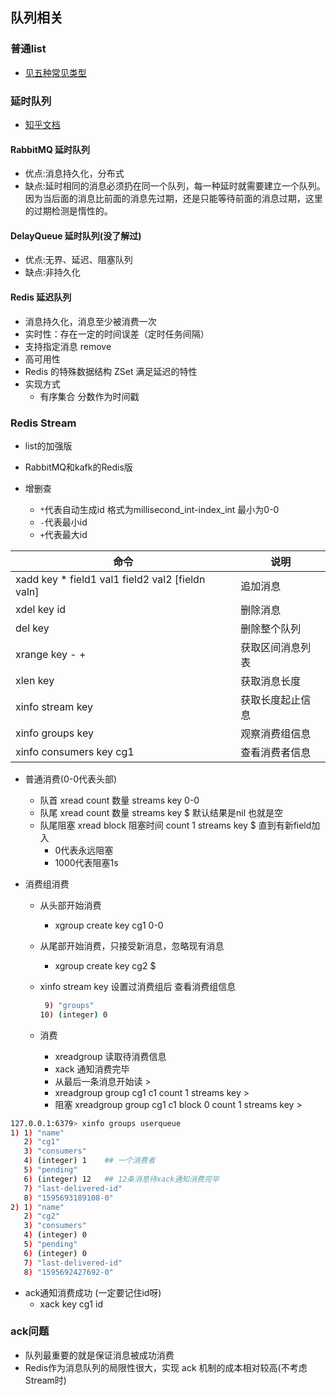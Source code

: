 ## 队列相关
### 普通list
- [见五种常见类型](./data-type.md)


### 延时队列
- [知乎文档](https://zhuanlan.zhihu.com/p/87113913)
#### RabbitMQ 延时队列
- 优点:消息持久化，分布式
- 缺点:延时相同的消息必须扔在同一个队列，每一种延时就需要建立一个队列。因为当后面的消息比前面的消息先过期，还是只能等待前面的消息过期，这里的过期检测是惰性的。
#### DelayQueue 延时队列(没了解过)
- 优点:无界、延迟、阻塞队列
- 缺点:非持久化

#### Redis 延迟队列
- 消息持久化，消息至少被消费一次
- 实时性：存在一定的时间误差（定时任务间隔）
- 支持指定消息 remove
- 高可用性
- Redis 的特殊数据结构 ZSet 满足延迟的特性
- 实现方式
    - 有序集合 分数作为时间戳

### Redis Stream

- list的加强版
- RabbitMQ和kafk的Redis版

- 增删查
  - ```*```代表自动生成id 格式为millisecond_int-index_int 最小为0-0
  - ```-```代表最小id
  - ```+```代表最大id

| 命令                                             | 说明             |
| ------------------------------------------------ | ---------------- |
| xadd key * field1 val1 field2 val2 [fieldn valn] | 追加消息         |
| xdel key id                                      | 删除消息         |
| del key                                          | 删除整个队列     |
| xrange key - +                                   | 获取区间消息列表 |
| xlen key                                         | 获取消息长度     |
| xinfo stream key                                 | 获取长度起止信息 |
| xinfo groups key                                 | 观察消费组信息   |
| xinfo consumers key cg1                          | 查看消费者信息   |

- 普通消费(0-0代表头部)

  - 队首 xread count 数量 streams key 0-0
  - 队尾 xread count 数量 streams key $    默认结果是nil 也就是空
  - 队尾阻塞 xread block 阻塞时间 count 1 streams key $   直到有新field加入
    - 0代表永远阻塞
    - 1000代表阻塞1s

- 消费组消费

  - 从头部开始消费

    - xgroup create key cg1 0-0

  - 从尾部开始消费，只接受新消息，忽略现有消息

    - xgroup create key cg2 $

  - xinfo stream key 设置过消费组后 查看消费组信息

    ```bash
     9) "groups"
    10) (integer) 0
    ```

  - 消费
    - xreadgroup 读取待消费信息
    - xack 通知消费完毕
    - 从最后一条消息开始读 >
    - xreadgroup group cg1 c1 count 1 streams key >
    - 阻塞 xreadgroup group cg1 c1 block 0 count 1 streams key >

```bash
127.0.0.1:6379> xinfo groups userqueue
1) 1) "name"
   2) "cg1"   
   3) "consumers"
   4) (integer) 1    ## 一个消费者
   5) "pending"
   6) (integer) 12   ## 12条消息待xack通知消费完毕
   7) "last-delivered-id"
   8) "1595693189108-0"
2) 1) "name"
   2) "cg2"
   3) "consumers"
   4) (integer) 0
   5) "pending"
   6) (integer) 0
   7) "last-delivered-id"
   8) "1595692427692-0"
```

- ack通知消费成功 (一定要记住id呀)
  - xack key cg1 id



### ack问题
- 队列最重要的就是保证消息被成功消费
- Redis作为消息队列的局限性很大，实现 ack 机制的成本相对较高(不考虑Stream时)